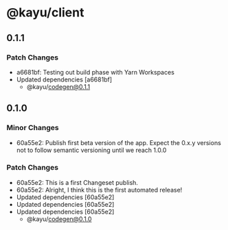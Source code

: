 # @kayu/client

## 0.1.1

### Patch Changes

- a6681bf: Testing out build phase with Yarn Workspaces
- Updated dependencies [a6681bf]
  - @kayu/codegen@0.1.1

## 0.1.0

### Minor Changes

- 60a55e2: Publish first beta version of the app. Expect the 0.x.y versions not to follow semantic versioning until we reach 1.0.0

### Patch Changes

- 60a55e2: This is a first Changeset publish.
- 60a55e2: Alright, I think this is the first automated release!
- Updated dependencies [60a55e2]
- Updated dependencies [60a55e2]
- Updated dependencies [60a55e2]
  - @kayu/codegen@0.1.0
